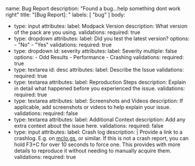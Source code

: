 name: Bug Report
description: "Found a bug...help something dont work right"
title: "[Bug Report]: "
labels: [ "bug" ]
body:
  - type: input
    attributes:
      label: Modpack Version
      description: What version of the pack are you using.
    validations:
      required: true
  - type: dropdown
    attributes:
      label: Did you test the latest version?
      options:
        - "No"
        - "Yes"
    validations:
      required: true
  - type: dropdown
    id: severity
    attributes:
      label: Severity
      multiple: false
      options:
        - Odd Results
        - Performance
        - Crashing
    validations:
      required: true
  - type: textarea
    id: desc
    attributes:
      label: Describe the Issue
    validations:
      required: true
  - type: textarea
    attributes:
      label: Reproduction Steps
      description: Explain in detail what happened before you experienced the issue.
    validations:
      required: true
  - type: textarea
    attributes:
      label: Screenshots and Videos
      description: If applicable, add screenshots or videos to help explain your issue.
    validations:
      required: false
  - type: textarea
    attributes:
      label: Additional Context
      description: Add any extra context about the issue here.
    validations:
      required: false
  - type: input
    attributes:
      label: Crash log
      description: |
        Provide a link to a crashlog. E.g. on [mclo.gs](https://mclo.gs/), or similar.
        If this is not a crash report, you can hold F3+C for over 10 seconds to force one. This provides with more details to reproduce it without needing to manually acquire them.
    validations:
      required: true
